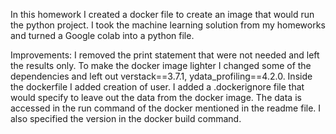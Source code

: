 In this homework I created a docker file to create an image that would run the python project. 
I took the machine learning solution from my homeworks and turned a Google colab into a python file.

Improvements:
I removed the print statement that were not needed and left the results only. 
To make the docker image lighter I changed some of the dependencies and left out verstack==3.7.1, ydata_profiling==4.2.0.
Inside the dockerfile I added creation of user.
I added a .dockerignore file that would specify to leave out the data from the docker image.
The data is accessed in the run command of the docker mentioned in the readme file.
I also specified the version in the docker build command.
